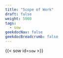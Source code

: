 ```yaml
---
title: "Scope of Work"
draft: false
weight: 5000
tags:
  - sow
geekdocNav: false
geekdocBreadcrumb: false
---
```


{{< sow id=`sow` >}}
